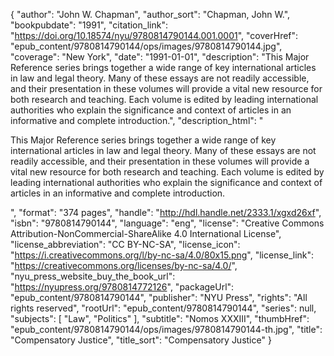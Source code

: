 {
  "author": "John W. Chapman",
  "author_sort": "Chapman, John W.",
  "bookpubdate": "1991",
  "citation_link": "https://doi.org/10.18574/nyu/9780814790144.001.0001",
  "coverHref": "epub_content/9780814790144/ops/images/9780814790144.jpg",
  "coverage": "New York",
  "date": "1991-01-01",
  "description": "This Major Reference series brings together a wide range of key international articles in law and legal theory. Many of these essays are not readily accessible, and their presentation in these volumes will provide a vital new resource for both research and teaching. Each volume is edited by leading international authorities who explain the significance and context of articles in an informative and complete introduction.",
  "description_html": "<p>This Major Reference series brings together a wide range of key international articles in law and legal theory. Many of these essays are not readily accessible, and their presentation in these volumes will provide a vital new resource for both research and teaching. Each volume is edited by leading international authorities who explain the significance and context of articles in an informative and complete introduction.</p>",
  "format": "374 pages",
  "handle": "http://hdl.handle.net/2333.1/xgxd26xf",
  "isbn": "9780814790144",
  "language": "eng",
  "license": "Creative Commons Attribution-NonCommercial-ShareAlike 4.0 International License",
  "license_abbreviation": "CC BY-NC-SA",
  "license_icon": "https://i.creativecommons.org/l/by-nc-sa/4.0/80x15.png",
  "license_link": "https://creativecommons.org/licenses/by-nc-sa/4.0/",
  "nyu_press_website_buy_the_book_url": "https://nyupress.org/9780814772126",
  "packageUrl": "epub_content/9780814790144",
  "publisher": "NYU Press",
  "rights": "All rights reserved",
  "rootUrl": "epub_content/9780814790144",
  "series": null,
  "subjects": [
    "Law",
    "Politics"
  ],
  "subtitle": "Nomos XXXIII",
  "thumbHref": "epub_content/9780814790144/ops/images/9780814790144-th.jpg",
  "title": "Compensatory Justice",
  "title_sort": "Compensatory Justice"
}
